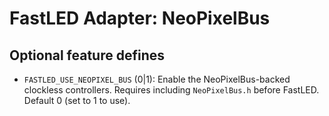 # FastLED Adapter: NeoPixelBus

## Optional feature defines

- `FASTLED_USE_NEOPIXEL_BUS` (0|1): Enable the NeoPixelBus-backed clockless controllers. Requires including `NeoPixelBus.h` before FastLED. Default 0 (set to 1 to use).
